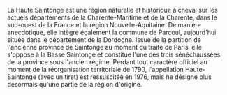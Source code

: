 
La Haute Saintonge est une région naturelle et historique à cheval sur les actuels départements de la Charente-Maritime et de la Charente, dans le sud-ouest de la France et la région Nouvelle-Aquitaine. De manière anecdotique, elle intègre également la commune de Parcoul, aujourd'hui située dans le département de la Dordogne. 
Issue de la partition de l'ancienne province de Saintonge au moment du traité de Paris, elle s'oppose à la Basse Saintonge et constitue l'une des trois sénéchaussées de la province sous l'ancien régime. Perdant tout caractère officiel au moment de la réorganisation territoriale de 1790, l'appellation Haute-Saintonge (avec un tiret) est ressuscitée en 1976, mais ne désigne plus désormais qu'une partie de la région d'origine.
